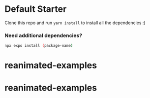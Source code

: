 # Default Starter

Clone this repo and run `yarn install` to install all the dependencies :)

### Need additional dependencies? 

```bash
npx expo install (package-name)
```
# reanimated-examples
# reanimated-examples

